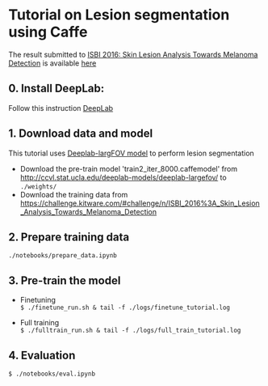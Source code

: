 # Tutorial on Lesion segmentation using Caffe
The result submitted to [ISBI 2016: Skin Lesion Analysis Towards Melanoma Detection](https://challenge.kitware.com/#challenge/560d7856cad3a57cfde481ba) is available [here](https://challenge.kitware.com/#phase/566744dccad3a56fac786787)

## 0. Install DeepLab:

Follow this instruction [DeepLab](https://bitbucket.org/deeplab/deeplab-public/)

## 1. Download data and model
This tutorial uses [Deeplab-largFOV model](https://arxiv.org/pdf/1412.7062.pdf) to perform lesion segmentation  
* Download the pre-train model 'train2_iter_8000.caffemodel' from http://ccvl.stat.ucla.edu/deeplab-models/deeplab-largefov/  to `./weights/`  
* Download the training data from https://challenge.kitware.com/#challenge/n/ISBI_2016%3A_Skin_Lesion_Analysis_Towards_Melanoma_Detection  

## 2. Prepare training data   
`./notebooks/prepare_data.ipynb`

## 3. Pre-train the model   

* Finetuning  
`$ ./finetune_run.sh & tail -f ./logs/finetune_tutorial.log`

* Full training  
`$ ./fulltrain_run.sh & tail -f ./logs/full_train_tutorial.log` 

## 4. Evaluation    
`$ ./notebooks/eval.ipynb`



